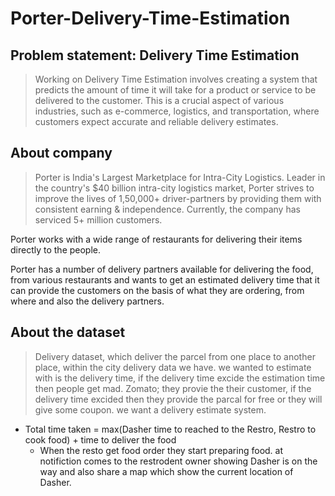 # Porter-Delivery-Time-Estimation

## Problem statement: Delivery Time Estimation
> Working on Delivery Time Estimation involves creating a system that predicts the amount of time it will take for a product or service to be delivered to the customer. This is a crucial aspect of various industries, such as e-commerce, logistics, and transportation, where customers expect accurate and reliable delivery estimates.

## About company
>Porter is India's Largest Marketplace for Intra-City Logistics. Leader in the country's $40 billion intra-city logistics market, Porter strives to improve the lives of 1,50,000+ driver-partners by providing them with consistent earning & independence. Currently, the company has serviced 5+ million customers. 

Porter works with a wide range of restaurants for delivering their items directly to the people.

Porter has a number of delivery partners available for delivering the food, from various restaurants and wants to get an estimated delivery time that it can provide the customers on the basis of what they are ordering, from where and also the delivery partners.

## About the dataset
> Delivery dataset, which deliver the parcel from one place to another place, within the city delivery data we have. we wanted to estimate with is the delivery time, if the delivery time excide the estimation time then people get mad.
> Zomato; they provie the their customer, if the delivery time excided then they provide the parcal for free or they will give some coupon.
> we want a delivery estimate system.
  + Total time taken = max(Dasher time to reached to the Restro, Restro to cook food) + time to deliver the food
    *  When the resto get food order they start preparing food. at notifiction comes to the restrodent owner showing Dasher is on the way and also share a map which show the current location of Dasher.